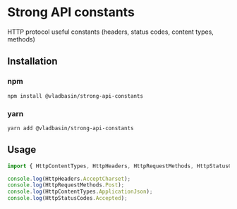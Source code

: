 # Strong API constants

HTTP protocol useful constants (headers, status codes, content types, methods)

## Installation

### npm

`npm install @vladbasin/strong-api-constants`

### yarn

`yarn add @vladbasin/strong-api-constants`

## Usage

```typescript
import { HttpContentTypes, HttpHeaders, HttpRequestMethods, HttpStatusCodes } from '@vladbasin/strong-api-constants';

console.log(HttpHeaders.AcceptCharset);
console.log(HttpRequestMethods.Post);
console.log(HttpContentTypes.ApplicationJson);
console.log(HttpStatusCodes.Accepted);
```
